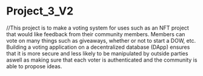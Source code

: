 # Project_3_V2


//This project is to make a voting system for uses such as an NFT project that would like feedback from their community members. Members can vote on many things such as giveaways,
whether or not to start a DOW, etc. Building a voting application on a decentralized database (DApp) ensures that it is more secure and less likely to be manipulated by outside parties
aswell as making sure that each voter is authenticated and the community is able to propose ideas.


